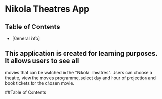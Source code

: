 # Nikola Theatres App

## Table of Contents
* [General info] 
## This application is created for learning purposes. It allows users to see all 
movies that can be watched in the "Nikola Theatres". Users can choose a theatre, view the movies programme, select day and hour of projection and book tickets for the chosen movie.

##Table of Contents


